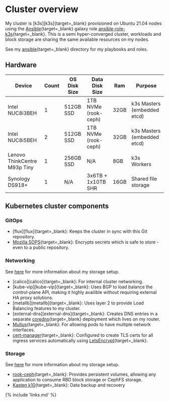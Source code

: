 # Cluster overview

My cluster is [k3s][k3s]{target=_blank} provisioned on Ubuntu 21.04 nodes using the [Ansible](https://www.ansible.com/){target=_blank} galaxy role [ansible-role-k3s](https://github.com/PyratLabs/ansible-role-k3s){target=_blank}. This is a semi hyper-converged cluster, workloads and block storage are sharing the same available resources on my nodes.

See my [ansible](https://github.com/bjw-s/k8s-gitops/tree/main/ansible){target=_blank} directory for my playbooks and roles.

## Hardware

| Device                         | Count | OS Disk Size | Data Disk Size       | Ram  | Purpose                     |
|--------------------------------|-------|--------------|----------------------|------|-----------------------------|
| Intel NUC8i3BEH                | 1     | 512GB SSD    | 1TB NVMe (rook-ceph) | 32GB | k3s Masters (embedded etcd) |
| Intel NUC8i5BEH                | 2     | 512GB SSD    | 1TB NVMe (rook-ceph) | 32GB | k3s Masters (embedded etcd) |
| Lenovo ThinkCentre M93p Tiny   | 1     | 256GB SSD    | N/A                  |  8GB | k3s Workers                 |
| Synology DS918+                | 1     | N/A          | 3x6TB + 1x10TB SHR   | 16GB | Shared file storage         |

## Kubernetes cluster components

### GitOps

- [flux][flux]{target=_blank}: Keeps the cluster in sync with this Git repository.
- [Mozilla SOPS](https://toolkit.fluxcd.io/guides/mozilla-sops/){target=_blank}: Encrypts secrets which is safe to store - even to a public repository.

### Networking

See [here](../../networking) for more information about my storage setup.

- [calico][calico]{target=_blank}: For internal cluster networking.
- [kube-vip][kube-vip]{target=_blank}: Uses BGP to load balance the control-plane API, making it highly availible without requiring external HA proxy solutions.
- [metallb][metallb]{target=_blank}: Uses layer 2 to provide Load Balancing features to my cluster.
- [external-dns][external-dns]{target=_blank}: Creates DNS entries in a separate [coredns](https://github.com/coredns/coredns){target=_blank} deployment which lives on my router.
- [Multus](https://github.com/k8snetworkplumbingwg/multus-cni){target=_blank}: For allowing pods to have multiple network interfaces.
- [cert-manager](https://cert-manager.io/docs/){target=_blank}: Configured to create TLS certs for all ingress services automatically using [LetsEncrypt](https://letsencrypt.org){target=_blank}.

### Storage

See [here](../../storage) for more information about my storage setup.

- [rook-ceph](https://rook.io/){target=_blank}: Provides persistent volumes, allowing any application to consume RBD block storage or CephFS storage.
- [Kasten k10](https://www.kasten.io){target=_blank}: Data backup and recovery

{% include 'links.md' %}
